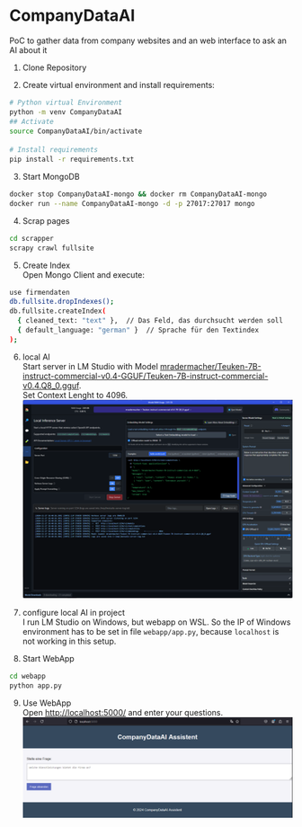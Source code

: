 # CompanyDataAI
PoC to gather data from company websites and an web interface to ask an AI about it

1. Clone Repository

2. Create virtual environment and install requirements:
```bash
# Python virtual Environment
python -m venv CompanyDataAI
## Activate
source CompanyDataAI/bin/activate

# Install requirements
pip install -r requirements.txt
```

3. Start MongoDB
```bash
docker stop CompanyDataAI-mongo && docker rm CompanyDataAI-mongo
docker run --name CompanyDataAI-mongo -d -p 27017:27017 mongo
```

4. Scrap pages
```bash
cd scrapper
scrapy crawl fullsite
```

5. Create Index\
Open Mongo Client and execute:
```bash
use firmendaten
db.fullsite.dropIndexes();
db.fullsite.createIndex(
  { cleaned_text: "text" },  // Das Feld, das durchsucht werden soll
  { default_language: "german" }  // Sprache für den Textindex
);
```

6. local AI\
Start server in LM Studio with Model [mradermacher/Teuken-7B-instruct-commercial-v0.4-GGUF/Teuken-7B-instruct-commercial-v0.4.Q8_0.gguf](https://huggingface.co/mradermacher/Teuken-7B-instruct-commercial-v0.4-i1-GGUF).\
Set Context Lenght to 4096.\
![LM Studio](resources/screenshot-lmstudio.png "LM Studio")

7. configure local AI in project\
I run LM Studio on Windows, but webapp on WSL. So the IP of Windows environment has to be set in file ```webapp/app.py```, because ```localhost``` is not working in this setup.

8. Start WebApp
```bash
cd webapp
python app.py
```

9. Use WebApp\
Open [http://localhost:5000/](http://localhost:5000/) and enter your questions.\
![WebApp](resources/screenshot-webapp.png "WebApp")